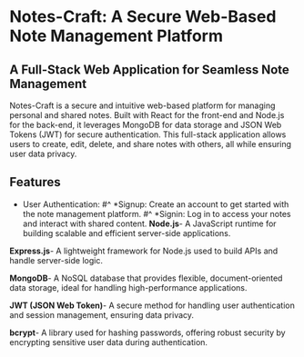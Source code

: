 # Notes-Craft: A Secure Web-Based Note Management Platform

## A Full-Stack Web Application for Seamless Note Management

Notes-Craft is a secure and intuitive web-based platform for managing personal and shared notes. Built with React for the front-end and Node.js for the back-end, it leverages MongoDB for data storage and JSON Web Tokens (JWT) for secure authentication. This full-stack application allows users to create, edit, delete, and share notes with others, all while ensuring user data privacy.

## Features

* User Authentication:
#^ *Signup: Create an account to get started with the note management platform.
#^ *Signin: Log in to access your notes and interact with shared content.
**Node.js**- A JavaScript runtime for building scalable and efficient server-side applications.

**Express.js**- A lightweight framework for Node.js used to build APIs and handle server-side logic.

**MongoDB**- A NoSQL database that provides flexible, document-oriented data storage, ideal for handling high-performance applications.

**JWT (JSON Web Token)**- A secure method for handling user authentication and session management, ensuring data privacy.

**bcrypt**- A library used for hashing passwords, offering robust security by encrypting sensitive user data during authentication.

